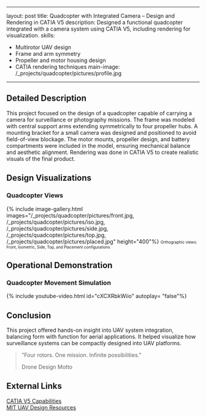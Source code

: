 
---
layout: post
title: Quadcopter with Integrated Camera – Design and Rendering in CATIA V5
description: Designed a functional quadcopter integrated with a camera system using CATIA V5, including rendering for visualization.
skills: 
  - Multirotor UAV design
  - Frame and arm symmetry
  - Propeller and motor housing design
  - CATIA rendering techniques
main-image: /_projects/quadcopter/pictures/profile.jpg
---

## Detailed Description
This project focused on the design of a quadcopter capable of carrying a camera for surveillance or photography missions. The frame was modeled with central support arms extending symmetrically to four propeller hubs. A mounting bracket for a small camera was designed and positioned to avoid field-of-view blockage. The motor mounts, propeller design, and battery compartments were included in the model, ensuring mechanical balance and aesthetic alignment. Rendering was done in CATIA V5 to create realistic visuals of the final product.

## Design Visualizations
### Quadcopter Views
{% include image-gallery.html images="/_projects/quadcopter/pictures/front.jpg, /_projects/quadcopter/pictures/iso.jpg, /_projects/quadcopter/pictures/side.jpg, /_projects/quadcopter/pictures/top.jpg, /_projects/quadcopter/pictures/placed.jpg" height="400"%}
<span style="font-size: 10px">Orthographic views: Front, Isometric, Side, Top, and Placement configurations</span>  

## Operational Demonstration
### Quadcopter Movement Simulation
{% include youtube-video.html id="cXCXRbkWiio" autoplay= "false"%}

## Conclusion
This project offered hands-on insight into UAV system integration, balancing form with function for aerial applications. It helped visualize how surveillance systems can be compactly designed into UAV platforms.

> "Four rotors. One mission. Infinite possibilities."
> <footer>Drone Design Motto</footer>

## External Links
[CATIA V5 Capabilities](https://www.3ds.com/products-services/catia/)  
[MIT UAV Design Resources](https://aeroastro.mit.edu/)

